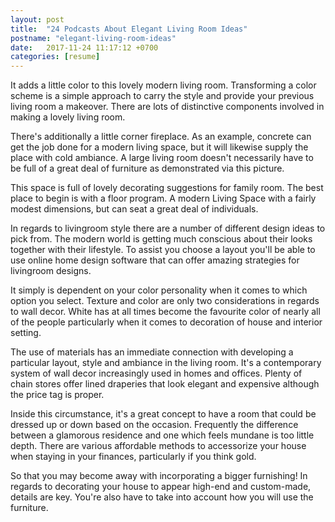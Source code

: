 ```yaml
---
layout: post
title:  "24 Podcasts About Elegant Living Room Ideas"
postname: "elegant-living-room-ideas"
date:   2017-11-24 11:17:12 +0700
categories: [resume]
---
```

It adds a little color to this lovely modern living room. Transforming a color scheme is a simple approach to carry the style and provide your previous living room a makeover. There are lots of distinctive components involved in making a lovely living room.

There's additionally a little corner fireplace. As an example, concrete can get the job done for a modern living space, but it will likewise supply the place with cold ambiance. A large living room doesn't necessarily have to be full of a great deal of furniture as demonstrated via this picture.

This space is full of lovely decorating suggestions for family room. The best place to begin is with a floor program. A modern Living Space with a fairly modest dimensions, but can seat a great deal of individuals.

In regards to livingroom style there are a number of different design ideas to pick from. The modern world is getting much conscious about their looks together with their lifestyle. To assist you choose a layout you'll be able to use online home design software that can offer amazing strategies for livingroom designs.

It simply is dependent on your color personality when it comes to which option you select. Texture and color are only two considerations in regards to wall decor. White has at all times become the favourite color of nearly all of the people particularly when it comes to decoration of house and interior setting.

The use of materials has an immediate connection with developing a particular layout, style and ambiance in the living room. It's a contemporary system of wall decor increasingly used in homes and offices. Plenty of chain stores offer lined draperies that look elegant and expensive although the price tag is proper.

Inside this circumstance, it's a great concept to have a room that could be dressed up or down based on the occasion. Frequently the difference between a glamorous residence and one which feels mundane is too little depth. There are various affordable methods to accessorize your house when staying in your finances, particularly if you think gold.

So that you may become away with incorporating a bigger furnishing! In regards to decorating your house to appear high-end and custom-made, details are key. You're also have to take into account how you will use the furniture.
